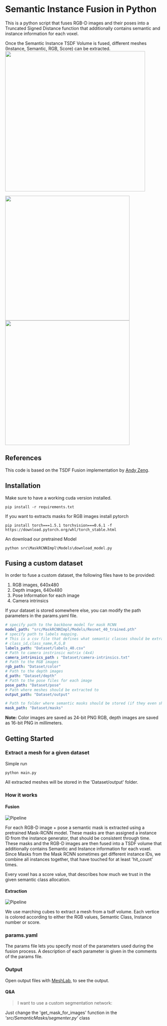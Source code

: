 # Semantic Instance Fusion in Python
This is a python script that fuses RGB-D images and their poses into a Truncated Signed Distance function that additionally contains semantic and instance information for each voxel. 

Once the Semantic Instance TSDF Volume is fused, different meshes (Instance, Semantic, RGB, Score) can be extracted.
<img src="https://github.com/renezurbruegg/SemanticInstanceFusion/raw/master/imgs/example.png" width="450">


<img src="https://github.com/renezurbruegg/SemanticInstanceFusion/raw/master/imgs/s3_overview.PNG" width="400"><img src="https://github.com/renezurbruegg/SemanticInstanceFusion/raw/master/imgs/scene3_instance.PNG" width="400">

## References
This code is based on the TSDF Fusion implementation by [Andy Zeng](https://github.com/andyzeng/tsdf-fusion-python).

## Installation
Make sure to have a working cuda version installed.
```
pip install -r requirements.txt
```
If you want to extracts masks for RGB images install pytorch
```
pip install torch===1.5.1 torchvision===0.6.1 -f https://download.pytorch.org/whl/torch_stable.html
```
An download our pretrained Model
```
python src\MaskRCNNImpl\Models\download_model.py
```
## Fusing a custom dataset
In order to fuse a custom dataset, the following files have to be provided:
1. RGB images, 640x480
2. Depth images, 640x480
3. Pose Information for each image
4. Camera intrinsics

If your dataset is stored somewhere else, you can modify the path parameters in the params.yaml file.
```yaml
# specify path to the backbone model for mask RCNN
model_path: "src/MaskRCNNImpl/Models/Resnet_40_trained.pth"
# specify path to labels mapping. 
# This is a csv file that defines what semantic classes should be extracted and how they should be colored
# class_id,class_name,R,G,B
labels_path: "Dataset/labels_40.csv"
# Path to camera instrinsic matrix (4x4)
camera_intrinsics_path : "Dataset/camera-intrinsics.txt"
# Path to the RGB images
rgb_path: "Dataset/color"
# Path to the depth images
d_path: "Dataset/depth"
# Path to the pose files for each image
pose_path: "Dataset/pose"
# Path where meshes should be extracted to
output_path: "Dataset/output"

# Path to folder where semantic masks should be stored (if they even should be storeD)
mask_path: "Dataset/masks"

```
 
**Note:** Color images are saved as 24-bit PNG RGB, depth images are saved as 16-bit PNG in millimeters.
## Getting Started
### Extract a mesh for a given dataset
Simple run 
```
python main.py
```
All extracted meshes will be stored in the 'Dataset/output' folder.

### How it works
#### Fusion
![Pipeline](https://github.com/renezurbruegg/SemanticInstanceFusion/raw/master/imgs/pipeline1.PNG)

For each RGB-D image + pose a semantic mask is extracted using a pretrained Mask-RCNN model. 
These masks are than assigned a instance ID from the instance generator, that should be consistent through time.
These masks and the RGB-D images are then fused into a TSDF volume that additionally contains Semantic and Instance information for each voxel.
Since Masks from the Mask RCNN sometimes get different instance IDs, we combine all instances together, that have touched for at least 'hit_count' times.

Every voxel has a score value, that describes how much we trust in the given semantic class allocation.
#### Extraction
![Pipeline](https://github.com/renezurbruegg/SemanticInstanceFusion/raw/master/imgs/pipeline2.PNG)

We use marching cubes to extract a mesh from a tsdf volume. Each vertice is colored according to either the RGB values, Semantic Class, Instance number or score.

### params.yaml
The params file lets you specify most of the parameters used during the fusion process.
A description of each parameter is given in the comments of the params file.

### Output
Open output files with [MeshLab](http://www.meshlab.net/]), to see the output.


#### Q&A
 > I want to use a custom segmentation network:

  Just change the 'get_mask_for_images' function in the *'src/SemanticMasks/segmenter.py'* class
